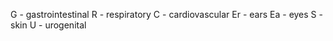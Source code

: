 G   - gastrointestinal
R   - respiratory
C   - cardiovascular
Er  - ears
Ea  - eyes
S   - skin
U   - urogenital
